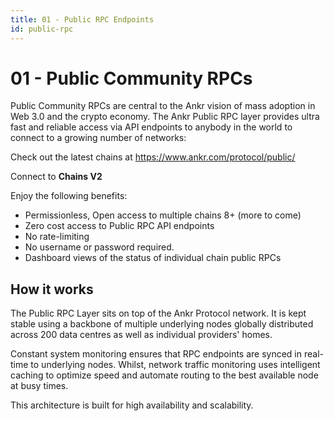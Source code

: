 ```yaml
---
title: 01 - Public RPC Endpoints
id: public-rpc
---
```


# 01 - Public Community RPCs

Public Community RPCs are central to the Ankr vision of mass adoption in Web 3.0 and the crypto economy. The Ankr Public RPC layer provides ultra fast and reliable access via API endpoints to anybody in the world to connect to a growing number of networks:

Check out the latest chains at https://www.ankr.com/protocol/public/

Connect to **Chains V2**

Enjoy the following benefits:

* Permissionless, Open access to multiple chains 8+ (more to come)
* Zero cost access to Public RPC API endpoints
* No rate-limiting
* No username or password required.
* Dashboard views of the status of individual chain public RPCs

## How it works

The Public RPC Layer sits on top of the Ankr Protocol network. It is kept stable using a backbone of multiple underlying nodes globally distributed across 200 data centres as well as individual providers' homes.

Constant system monitoring ensures that RPC endpoints are synced in real-time to underlying nodes. Whilst, network traffic monitoring uses intelligent caching to optimize speed and automate routing to the best available node at busy times.

This architecture is built for high availability and scalability.

